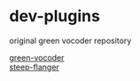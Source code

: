 # dev-plugins

original green vocoder repository  

[green-vocoder](plugins/green-vocoder/readme.md)  
[steep-flanger](plugins/steep-flanger/readme.md)  
